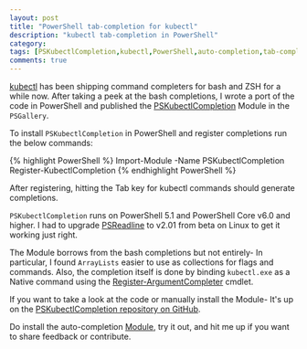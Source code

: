 ```yaml
---
layout: post
title: "PowerShell tab-completion for kubectl"
description: "kubectl tab-completion in PowerShell"
category: 
tags: [PSKubectlCompletion,kubectl,PowerShell,auto-completion,tab-completion]
comments: true
---
```


[kubectl](https://kubernetes.io/docs/reference/kubectl/overview/) has been shipping command completers for bash and ZSH for a while now. After taking a peek at the bash completions, I wrote a port of the code in PowerShell and published the [PSKubectlCompletion](https://www.powershellgallery.com/packages/PSKubectlCompletion/) Module in the `PSGallery`.

To install `PSKubectlCompletion` in PowerShell and register completions run the below commands:

{% highlight PowerShell  %}
Import-Module -Name PSKubectlCompletion
Register-KubectlCompletion
{% endhighlight PowerShell %}

After registering, hitting the Tab key for kubectl commands should generate completions.

`PSKubectlCompletion` runs on PowerShell 5.1 and PowerShell Core v6.0 and higher. I had to upgrade [PSReadline](https://www.powershellgallery.com/packages/PSReadline/2.0.1) to v2.01 from beta on Linux to get it working just right.

The Module borrows from the bash completions but not entirely- In particular, I found `ArrayLists` easier to use as collections for flags and commands. Also, the completion itself is done by binding `kubectl.exe` as a Native command using the [Register-ArgumentCompleter](https://docs.microsoft.com/en-us/powershell/module/microsoft.powershell.core/register-argumentcompleter?view=powershell-7#outputs) cmdlet.

If you want to take a look at the code or manually install the Module- It's up on the [PSKubectlCompletion repository on GitHub](https://github.com/mziyabo/PSKubectlCompletion).

Do install the auto-completion [Module](https://www.powershellgallery.com/packages/PSKubectlCompletion/), try it out, and hit me up if you want to share feedback or contribute.
